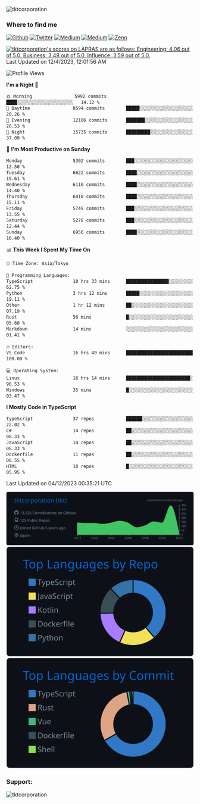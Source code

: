 <p align="left"> <img src="https://komarev.com/ghpvc/?username=tktcorporation&label=Profile%20views&color=0e75b6&style=flat" alt="tktcorporation" /> </p>

<h3>Where to find me</h3>
<p>
<a href="https://github.com/tktcorporation" target="_blank"><img alt="Github" src="https://img.shields.io/badge/GitHub-%2312100E.svg?&style=for-the-badge&logo=Github&logoColor=white" /></a>
<a href="https://twitter.com/tktcorporation" target="_blank"><img alt="Twitter" src="https://img.shields.io/badge/twitter-%231DA1F2.svg?&style=for-the-badge&logo=twitter&logoColor=white" /></a>
<a href="https://www.linkedin.com/in/tktcorporation" target="_blank"><img alt="Medium" src="https://img.shields.io/badge/linkdin-0a66c2.svg?&style=for-the-badge&logo=linkedin&logoColor=white" /></a>
<a href="https://qiita.com/tktcorporation" target="_blank"><img alt="Medium" src="https://img.shields.io/badge/qiita-55C500.svg?&style=for-the-badge&logo=qiita&logoColor=white" /></a>
<a href="https://zenn.dev/tktcorporation" target="_blank"><img alt="Zenn" src="https://img.shields.io/badge/Zenn-3EA8FF.svg?&style=for-the-badge&logo=Zenn&logoColor=white" /></a>
</p>

<!--START_SECTION:lapras-card-->
<p ><a href="https://lapras.com/public/tktcorporation" target="_blank" rel="noopener noreferrer"><img alt="tktcorporation's scores on LAPRAS are as follows: Engineering: 4.06 out of 5.0, Business: 3.48 out of 5.0, Influence: 3.59 out of 5.0." src="https://lapras-card-generator.vercel.app/api/svg?e=4.06&b=3.48&i=3.59&b1=%23232323&b2=%236d6d6d&i1=%23212121&i2=%23818181&l=en" width="300" ></a>  
Last Updated on 12/4/2023, 12:01:56 AM</p>
<!--END_SECTION:lapras-card-->
  
<!--START_SECTION:waka-->
![Profile Views](http://img.shields.io/badge/Profile%20Views-1-blue)

**I'm a Night 🦉** 

```text
🌞 Morning                5992 commits        ████░░░░░░░░░░░░░░░░░░░░░   14.12 % 
🌆 Daytime                8594 commits        █████░░░░░░░░░░░░░░░░░░░░   20.26 % 
🌃 Evening                12106 commits       ███████░░░░░░░░░░░░░░░░░░   28.53 % 
🌙 Night                  15735 commits       █████████░░░░░░░░░░░░░░░░   37.09 % 
```
📅 **I'm Most Productive on Sunday** 

```text
Monday                   5302 commits        ███░░░░░░░░░░░░░░░░░░░░░░   12.50 % 
Tuesday                  6622 commits        ████░░░░░░░░░░░░░░░░░░░░░   15.61 % 
Wednesday                6110 commits        ████░░░░░░░░░░░░░░░░░░░░░   14.40 % 
Thursday                 6410 commits        ████░░░░░░░░░░░░░░░░░░░░░   15.11 % 
Friday                   5749 commits        ███░░░░░░░░░░░░░░░░░░░░░░   13.55 % 
Saturday                 5278 commits        ███░░░░░░░░░░░░░░░░░░░░░░   12.44 % 
Sunday                   6956 commits        ████░░░░░░░░░░░░░░░░░░░░░   16.40 % 
```


📊 **This Week I Spent My Time On** 

```text
🕑︎ Time Zone: Asia/Tokyo

💬 Programming Languages: 
TypeScript               10 hrs 33 mins      ████████████████░░░░░░░░░   62.75 % 
Python                   3 hrs 12 mins       █████░░░░░░░░░░░░░░░░░░░░   19.11 % 
Other                    1 hr 12 mins        ██░░░░░░░░░░░░░░░░░░░░░░░   07.19 % 
Rust                     56 mins             █░░░░░░░░░░░░░░░░░░░░░░░░   05.60 % 
Markdown                 14 mins             ░░░░░░░░░░░░░░░░░░░░░░░░░   01.41 % 

🔥 Editors: 
VS Code                  16 hrs 49 mins      █████████████████████████   100.00 % 

💻 Operating System: 
Linux                    16 hrs 14 mins      ████████████████████████░   96.53 % 
Windows                  35 mins             █░░░░░░░░░░░░░░░░░░░░░░░░   03.47 % 
```

**I Mostly Code in TypeScript** 

```text
TypeScript               37 repos            ██████░░░░░░░░░░░░░░░░░░░   22.02 % 
C#                       14 repos            ██░░░░░░░░░░░░░░░░░░░░░░░   08.33 % 
JavaScript               14 repos            ██░░░░░░░░░░░░░░░░░░░░░░░   08.33 % 
Dockerfile               11 repos            ██░░░░░░░░░░░░░░░░░░░░░░░   06.55 % 
HTML                     10 repos            █░░░░░░░░░░░░░░░░░░░░░░░░   05.95 % 
```




 Last Updated on 04/12/2023 00:35:21 UTC
<!--END_SECTION:waka-->

[![](https://raw.githubusercontent.com/tktcorporation/tktcorporation/master/profile-summary-card-output/github_dark/0-profile-details.svg)](https://github.com/vn7n24fzkq/github-profile-summary-cards)
[![](https://raw.githubusercontent.com/tktcorporation/tktcorporation/master/profile-summary-card-output/github_dark/1-repos-per-language.svg)](https://github.com/vn7n24fzkq/github-profile-summary-cards) [![](https://raw.githubusercontent.com/tktcorporation/tktcorporation/master/profile-summary-card-output/github_dark/2-most-commit-language.svg)](https://github.com/vn7n24fzkq/github-profile-summary-cards)

<h3 align="left">Support:</h3>
<p><a href="https://www.buymeacoffee.com/tktcorporation"> <img align="left" src="https://cdn.buymeacoffee.com/buttons/v2/default-yellow.png" height="50" width="210" alt="tktcorporation" /></a></p><br><br>
